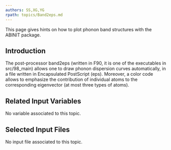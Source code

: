 ```yaml
---
authors: SS,XG,YG
rpath: topics/Band2eps.md
---
```

<!--
This file is automatically generated by mksite.py. All changes will be lost.
Change the input yaml files or the python code
-->

This page gives hints on how to plot phonon band structures with the ABINIT package.

## Introduction

The post-processor band2eps (written in F90, it is one of the executables in
src/98_main) allows one to draw phonon dispersion curves automatically, in a
file written in Encapsulated PostScript (eps). Moreover, a color code allows
to emphasize the contribution of individual atoms to the corresponding
eigenvector (at most three types of atoms).



## Related Input Variables

No variable associated to this topic.

## Selected Input Files

No input file associated to this topic.

